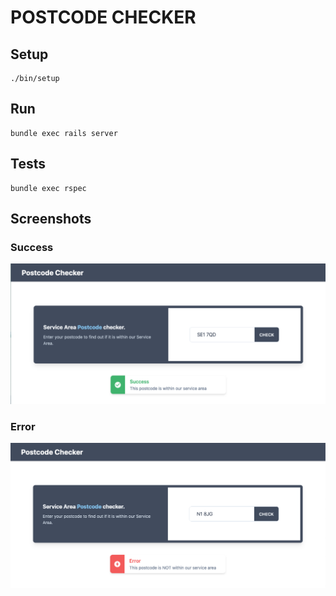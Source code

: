 # POSTCODE CHECKER

## Setup

```
./bin/setup
```

## Run

```
bundle exec rails server
```

## Tests

```
bundle exec rspec
```

## Screenshots

### Success

![success](success.png)

### Error

![error](error.png)
